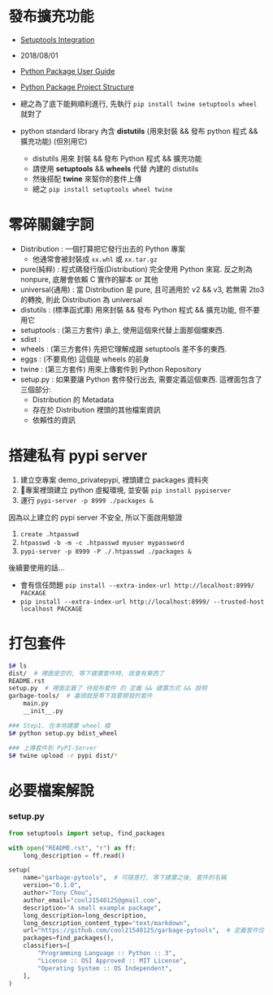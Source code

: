 # 發布擴充功能
- [Setuptools Integration](https://click.palletsprojects.com/en/7.x/setuptools/)

- 2018/08/01
- [Python Package User Guide](https://packaging.python.org/tutorials/)
- [Python Package Project Structure](https://packaging.python.org/tutorials/packaging-projects/)
- 總之為了底下能夠順利進行, 先執行 `pip install twine setuptools wheel` 就對了

- python standard library 內含 **distutils** (用來封裝 && 發布 python 程式 && 擴充功能) (但別用它)
  - distutils 用來 封裝 && 發布 Python 程式 && 擴充功能
  - 請使用 **setuptools** && **wheels** 代替 內建的 distutils
  - 然後搭配 **twine** 來幫你的套件上傳
  - 總之 `pip install setuptools wheel twine`



# 零碎關鍵字詞

- Distribution   : 一個打算把它發行出去的 Python 專案
    - 他通常會被封裝成 `xx.whl` 或 `xx.tar.gz`
- pure(純粹)      : 程式碼發行版(Distribution) 完全使用 Python 來寫. 反之則為 nonpure, 底層會依賴 C 實作的腳本 or 其他
- universal(通用) : 當 Distribution 是 pure, 且可適用於 v2 && v3, 若無需 2to3 的轉換, 則此 Distribution 為 universal
- distutils      : (標準函式庫) 用來封裝 && 發布 Python 程式 && 擴充功能, 但不要用它
- setuptools     : (第三方套件) 承上, 使用這個來代替上面那個爛東西.
- sdist          : 
- wheels         : (第三方套件) 先把它理解成跟 setuptools 差不多的東西.
- eggs           : (不要鳥他) 這個是 wheels 的前身
- twine          : (第三方套件) 用來上傳套件到 Python Repository
- setup.py       : 如果要讓 Python 套件發行出去, 需要定義這個東西. 這裡面包含了三個部分:
    - Distribution 的 Metadata
    - 存在於 Distribution 裡頭的其他檔案資訊
    - 依賴性的資訊



# 搭建私有 pypi server

1. 建立空專案 demo_privatepypi, 裡頭建立 packages 資料夾
2. 專案裡頭建立 python 虛擬環境, 並安裝 `pip install pypiserver`
3. 運行 `pypi-server -p 8999 ./packages &`

因為以上建立的 pypi server 不安全, 所以下面啟用驗證

1. `create .htpasswd`
2. `htpasswd -b -m -c .htpasswd myuser mypassword`
3. `pypi-server -p 8999 -P ./.htpasswd ./packages &`

後續要使用的話...

- 會有信任問題 `pip install --extra-index-url http://localhost:8999/ PACKAGE`
- `pip install --extra-index-url http://localhost:8999/ --trusted-host localhost PACKAGE`



# 打包套件

```bash
$# ls
dist/  # 裡面是空的, 等下建置套件時, 就會有東西了
README.rst
setup.py  # 裡面定義了 待發布套件 的 定義 && 建置方式 && 說明
garbage-tools/  # 裏頭就是等下我要開發的套件
    main.py
    __init__.py

### Step1. 在本地建置 wheel 檔
$# python setup.py bdist_wheel

### 上傳套件到 PyPI-Server
$# twine upload -r pypi dist/*
```



# 必要檔案解說

### setup.py

```py
from setuptools import setup, find_packages

with open("README.rst", "r") as ff:
    long_description = ff.read()

setup(
    name="garbage-pytools",  # 可隨意打, 等下建置之後, 套件的名稱
    version="0.1.0",
    author="Tony Chou",
    author_email="cool21540125@gmail.com",
    description="A small example package",
    long_description=long_description,
    long_description_content_type="text/markdown",
    url="https://github.com/cool21540125/garbage-pytools",  # 定義套件位置
    packages=find_packages(),
    classifiers=[
        "Programming Language :: Python :: 3",
        "License :: OSI Approved :: MIT License",
        "Operating System :: OS Independent",
    ],
)
```
